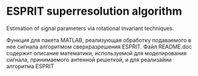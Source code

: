 # ESPRIT superresolution algorithm
Estimation of signal parameters via rotational invariant techniques.

Функция для пакета MATLAB, реализующая обработку подаваемого в нее сигнала алгоритмом сверхразрешения ESPRIT. 
Файл README.doc содержит описание математики, используемой для моделирования сигнала, принимаемого антенной решеткой, и для реализайии алгоритма ESPRIT
